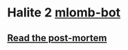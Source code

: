 # Halite 2 [mlomb-bot](https://2017.halite.io/user/?user_id=5622)

## [Read the post-mortem](https://mlomb.me/blog/halite-ii-postmortem)
